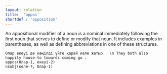 ```yaml
---
layout: relation
title:  'appos'
shortdef : 'apposition'
---
```


An appositional modifier of a noun is a nominal immediately 
following the first noun that serves to define or modify that noun. It 
includes examples in parentheses, as well as defining abbreviations 
in one of these structures. 

~~~ sdparse
Олар екеуі де көңілді үйге қарай келе жатыр . \n They both also happily house-to towards coming go .
appos(Олар-1, екеуі-2)
nsubj(келе-7, Олар-1)
~~~

<!-- more examples -->
